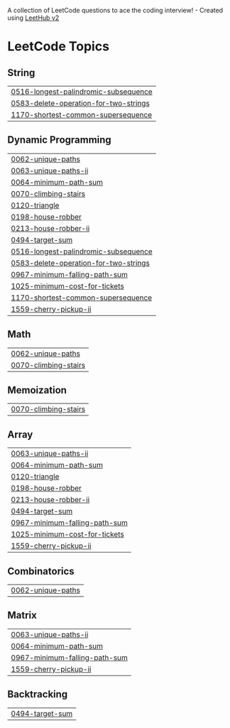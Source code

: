 A collection of LeetCode questions to ace the coding interview! - Created using [LeetHub v2](https://github.com/arunbhardwaj/LeetHub-2.0)
<!---LeetCode Topics Start-->
# LeetCode Topics
## String
|  |
| ------- |
| [0516-longest-palindromic-subsequence](https://github.com/enpvivek/leetcode/tree/master/0516-longest-palindromic-subsequence) |
| [0583-delete-operation-for-two-strings](https://github.com/enpvivek/leetcode/tree/master/0583-delete-operation-for-two-strings) |
| [1170-shortest-common-supersequence](https://github.com/enpvivek/leetcode/tree/master/1170-shortest-common-supersequence) |
## Dynamic Programming
|  |
| ------- |
| [0062-unique-paths](https://github.com/enpvivek/leetcode/tree/master/0062-unique-paths) |
| [0063-unique-paths-ii](https://github.com/enpvivek/leetcode/tree/master/0063-unique-paths-ii) |
| [0064-minimum-path-sum](https://github.com/enpvivek/leetcode/tree/master/0064-minimum-path-sum) |
| [0070-climbing-stairs](https://github.com/enpvivek/leetcode/tree/master/0070-climbing-stairs) |
| [0120-triangle](https://github.com/enpvivek/leetcode/tree/master/0120-triangle) |
| [0198-house-robber](https://github.com/enpvivek/leetcode/tree/master/0198-house-robber) |
| [0213-house-robber-ii](https://github.com/enpvivek/leetcode/tree/master/0213-house-robber-ii) |
| [0494-target-sum](https://github.com/enpvivek/leetcode/tree/master/0494-target-sum) |
| [0516-longest-palindromic-subsequence](https://github.com/enpvivek/leetcode/tree/master/0516-longest-palindromic-subsequence) |
| [0583-delete-operation-for-two-strings](https://github.com/enpvivek/leetcode/tree/master/0583-delete-operation-for-two-strings) |
| [0967-minimum-falling-path-sum](https://github.com/enpvivek/leetcode/tree/master/0967-minimum-falling-path-sum) |
| [1025-minimum-cost-for-tickets](https://github.com/enpvivek/leetcode/tree/master/1025-minimum-cost-for-tickets) |
| [1170-shortest-common-supersequence](https://github.com/enpvivek/leetcode/tree/master/1170-shortest-common-supersequence) |
| [1559-cherry-pickup-ii](https://github.com/enpvivek/leetcode/tree/master/1559-cherry-pickup-ii) |
## Math
|  |
| ------- |
| [0062-unique-paths](https://github.com/enpvivek/leetcode/tree/master/0062-unique-paths) |
| [0070-climbing-stairs](https://github.com/enpvivek/leetcode/tree/master/0070-climbing-stairs) |
## Memoization
|  |
| ------- |
| [0070-climbing-stairs](https://github.com/enpvivek/leetcode/tree/master/0070-climbing-stairs) |
## Array
|  |
| ------- |
| [0063-unique-paths-ii](https://github.com/enpvivek/leetcode/tree/master/0063-unique-paths-ii) |
| [0064-minimum-path-sum](https://github.com/enpvivek/leetcode/tree/master/0064-minimum-path-sum) |
| [0120-triangle](https://github.com/enpvivek/leetcode/tree/master/0120-triangle) |
| [0198-house-robber](https://github.com/enpvivek/leetcode/tree/master/0198-house-robber) |
| [0213-house-robber-ii](https://github.com/enpvivek/leetcode/tree/master/0213-house-robber-ii) |
| [0494-target-sum](https://github.com/enpvivek/leetcode/tree/master/0494-target-sum) |
| [0967-minimum-falling-path-sum](https://github.com/enpvivek/leetcode/tree/master/0967-minimum-falling-path-sum) |
| [1025-minimum-cost-for-tickets](https://github.com/enpvivek/leetcode/tree/master/1025-minimum-cost-for-tickets) |
| [1559-cherry-pickup-ii](https://github.com/enpvivek/leetcode/tree/master/1559-cherry-pickup-ii) |
## Combinatorics
|  |
| ------- |
| [0062-unique-paths](https://github.com/enpvivek/leetcode/tree/master/0062-unique-paths) |
## Matrix
|  |
| ------- |
| [0063-unique-paths-ii](https://github.com/enpvivek/leetcode/tree/master/0063-unique-paths-ii) |
| [0064-minimum-path-sum](https://github.com/enpvivek/leetcode/tree/master/0064-minimum-path-sum) |
| [0967-minimum-falling-path-sum](https://github.com/enpvivek/leetcode/tree/master/0967-minimum-falling-path-sum) |
| [1559-cherry-pickup-ii](https://github.com/enpvivek/leetcode/tree/master/1559-cherry-pickup-ii) |
## Backtracking
|  |
| ------- |
| [0494-target-sum](https://github.com/enpvivek/leetcode/tree/master/0494-target-sum) |
<!---LeetCode Topics End-->